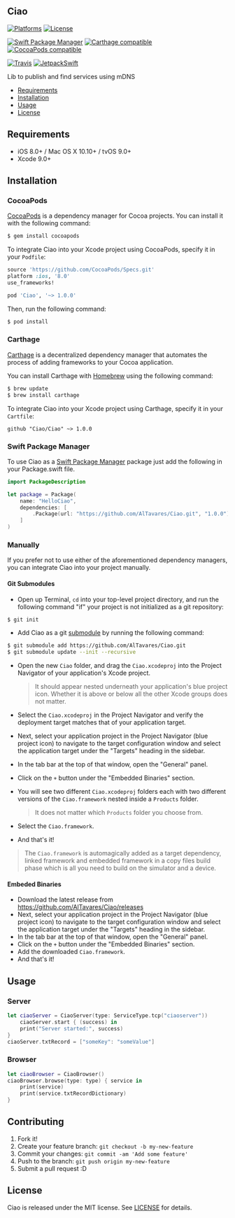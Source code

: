 ## Ciao

[![Platforms](https://img.shields.io/cocoapods/p/Ciao.svg)](https://cocoapods.org/pods/Ciao)
[![License](https://img.shields.io/cocoapods/l/Ciao.svg)](https://raw.githubusercontent.com/AlTavares/Ciao/master/LICENSE)

[![Swift Package Manager](https://img.shields.io/badge/Swift%20Package%20Manager-compatible-brightgreen.svg)](https://github.com/apple/swift-package-manager)
[![Carthage compatible](https://img.shields.io/badge/Carthage-compatible-4BC51D.svg?style=flat)](https://github.com/Carthage/Carthage)
[![CocoaPods compatible](https://img.shields.io/cocoapods/v/Ciao.svg)](https://cocoapods.org/pods/Ciao)

[![Travis](https://img.shields.io/travis/AlTavares/Ciao/master.svg)](https://travis-ci.org/AlTavares/Ciao/branches)
[![JetpackSwift](https://img.shields.io/badge/JetpackSwift-framework-red.svg)](https://github.com/JetpackSwift/FrameworkTemplate)

Lib to publish and find services using mDNS

- [Requirements](#requirements)
- [Installation](#installation)
- [Usage](#usage)
- [License](#license)

## Requirements

- iOS 8.0+ / Mac OS X 10.10+ / tvOS 9.0+
- Xcode 9.0+

## Installation

### CocoaPods

[CocoaPods](http://cocoapods.org) is a dependency manager for Cocoa projects. You can install it with the following command:

```bash
$ gem install cocoapods
```

To integrate Ciao into your Xcode project using CocoaPods, specify it in your `Podfile`:

```ruby
source 'https://github.com/CocoaPods/Specs.git'
platform :ios, '8.0'
use_frameworks!

pod 'Ciao', '~> 1.0.0'
```

Then, run the following command:

```bash
$ pod install
```

### Carthage

[Carthage](https://github.com/Carthage/Carthage) is a decentralized dependency manager that automates the process of adding frameworks to your Cocoa application.

You can install Carthage with [Homebrew](http://brew.sh/) using the following command:

```bash
$ brew update
$ brew install carthage
```

To integrate Ciao into your Xcode project using Carthage, specify it in your `Cartfile`:

```ogdl
github "Ciao/Ciao" ~> 1.0.0
```
### Swift Package Manager

To use Ciao as a [Swift Package Manager](https://swift.org/package-manager/) package just add the following in your Package.swift file.

``` swift
import PackageDescription

let package = Package(
    name: "HelloCiao",
    dependencies: [
        .Package(url: "https://github.com/AlTavares/Ciao.git", "1.0.0")
    ]
)
```

### Manually

If you prefer not to use either of the aforementioned dependency managers, you can integrate Ciao into your project manually.

#### Git Submodules

- Open up Terminal, `cd` into your top-level project directory, and run the following command "if" your project is not initialized as a git repository:

```bash
$ git init
```

- Add Ciao as a git [submodule](http://git-scm.com/docs/git-submodule) by running the following command:

```bash
$ git submodule add https://github.com/AlTavares/Ciao.git
$ git submodule update --init --recursive
```

- Open the new `Ciao` folder, and drag the `Ciao.xcodeproj` into the Project Navigator of your application's Xcode project.

    > It should appear nested underneath your application's blue project icon. Whether it is above or below all the other Xcode groups does not matter.

- Select the `Ciao.xcodeproj` in the Project Navigator and verify the deployment target matches that of your application target.
- Next, select your application project in the Project Navigator (blue project icon) to navigate to the target configuration window and select the application target under the "Targets" heading in the sidebar.
- In the tab bar at the top of that window, open the "General" panel.
- Click on the `+` button under the "Embedded Binaries" section.
- You will see two different `Ciao.xcodeproj` folders each with two different versions of the `Ciao.framework` nested inside a `Products` folder.

    > It does not matter which `Products` folder you choose from.

- Select the `Ciao.framework`.

- And that's it!

> The `Ciao.framework` is automagically added as a target dependency, linked framework and embedded framework in a copy files build phase which is all you need to build on the simulator and a device.

#### Embeded Binaries

- Download the latest release from https://github.com/AlTavares/Ciao/releases
- Next, select your application project in the Project Navigator (blue project icon) to navigate to the target configuration window and select the application target under the "Targets" heading in the sidebar.
- In the tab bar at the top of that window, open the "General" panel.
- Click on the `+` button under the "Embedded Binaries" section.
- Add the downloaded `Ciao.framework`.
- And that's it!

## Usage

### Server

```swift
let ciaoServer = CiaoServer(type: ServiceType.tcp("ciaoserver"))
    ciaoServer.start { (success) in
    print("Server started:", success)
}
ciaoServer.txtRecord = ["someKey": "someValue"]
```

### Browser

```swift
let ciaoBrowser = CiaoBrowser()
ciaoBrowser.browse(type: type) { service in
    print(service)
    print(service.txtRecordDictionary)
}
```

## Contributing

1. Fork it!
2. Create your feature branch: `git checkout -b my-new-feature`
3. Commit your changes: `git commit -am 'Add some feature'`
4. Push to the branch: `git push origin my-new-feature`
5. Submit a pull request :D

## License

Ciao is released under the MIT license. See [LICENSE](https://github.com/AlTavares/Ciao/blob/master/LICENSE) for details.
